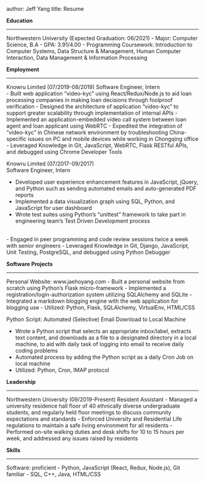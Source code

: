 author: Jeff Yang
title: Resume

**Education**	
<hr>
Northwestern University	(Expected Graduation: 06/2021)  
- Major: Computer Science, B.A  
- GPA: 3.91/4.00  
- Programming Coursework: Introduction to Computer Systems, Data Structure & Management, Human Computer Interaction, Data Management & Information Processing

**Employment**  
<hr>
Knowru Limited (07/2019-08/2019)  
Software Engineer, Intern  <br>                               
- Built web application “video-kyc” using React/Redux/Node.js to aid loan processing companies in making loan decisions through foolproof verification  
- Designed the architecture of application “video-kyc” to support greater scalability through implementation of internal APIs  
- Implemented an application-embedded video call system between loan agent and loan applicant using WebRTC  
- Expedited the integration of “video-kyc” in Chinese network environment by troubleshooting China-specific issues on PC and mobile devices while working in Chongqing office  
- Leveraged Knowledge in Git, JavaScript, WebRTC, Flask RESTful APIs, and debugged using Chrome Developer Tools  

Knowru Limited (07/2017-09/2017)  
Software Engineer, Intern  <br>  	  
- Developed user experience enhancement features in JavaScript, jQuery, and Python such as sending automated emails and auto-generated PDF reports  
- Implemented a data visualization graph using SQL, Python, and JavaScript for user dashboard  
- Wrote test suites using Python’s “unittest” framework to take part in engineering team’s Test Driven Development process
<br> 
- Engaged in peer programming and code review sessions twice a week with senior engineers  
- Leveraged Knowledge in Git, Django, JavaScript, Unit Testing, PostgreSQL, and debugged using Python Debugger  

**Software Projects**  
<hr>
Personal Website: www.jaehoyang.com  
- Built a personal website from scratch using Python’s Flask micro-framework  
- Implemented a registration/login-authorization system utilizing SQLAlchemy and SQLite  
- Integrated a markdown blogging engine with the web application for blogging use  
- Utilized: Python, Flask, SQLAlchemy, VirtualEnv, HTML/CSS  

Python Script: Automated (Selective) Email Download to Local Machine  
- Wrote a Python script that selects an appropriate inbox/label, extracts text content, and downloads as a file to a designated directory in a local machine, to aid with daily task of logging into email to receive daily coding problems  
- Automated process by adding the Python script as a daily Cron Job on local machine  
- Utilized: Python, Cron, IMAP protocol  

**Leadership**  
<hr>
Northwestern University	(09/2019-Present)       
Resident Assistant  
- Managed a university residence hall floor of 40 ethnically diverse undergraduate students, and regularly held floor meetings to discuss community expectations and standards  
- Enforced University and Residential Life regulations to maintain a safe living environment for all residents  
- Performed on-site walking duties and desk shifts for 10 to 15 hours per week, and addressed any issues raised by residents  
	
**Skills**  
<hr>
Software:  
proficient - Python, JavaScript (React, Redux, Node.js), Git  
familiar - SQL, C++, Java, HTML/CSS   

